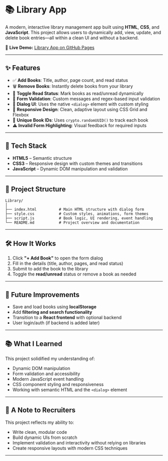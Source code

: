 # 📚 Library App

A modern, interactive library management app built using **HTML**, **CSS**, and **JavaScript**. This project allows users to dynamically add, view, update, and delete book entries—all within a clean UI and without a backend.

🚀 **Live Demo:** [Library App on GitHub Pages](https://notaarryan.github.io/Library/)

---

## ✨ Features

- ✅ **Add Books**: Title, author, page count, and read status
- 🗑️ **Remove Books**: Instantly delete books from your library
- 🔄 **Toggle Read Status**: Mark books as read/unread dynamically
- 🧠 **Form Validation**: Custom messages and regex-based input validation
- 💬 **Dialog UI**: Uses the native `<dialog>` element with custom styling
- 📱 **Responsive Design**: Clean, adaptive layout using CSS Grid and Flexbox
- 🔐 **Unique Book IDs**: Uses `crypto.randomUUID()` to track each book
- ⚠️ **Invalid Form Highlighting**: Visual feedback for required inputs

---

## 🧩 Tech Stack

- **HTML5** – Semantic structure
- **CSS3** – Responsive design with custom themes and transitions
- **JavaScript** – Dynamic DOM manipulation and validation

---

## 📂 Project Structure

```
Library/
│
├── index.html          # Main HTML structure with dialog form
├── style.css           # Custom styles, animations, form themes
├── script.js           # Book logic, UI rendering, event handling
└── README.md           # Project overview and documentation
```

---

## 🛠️ How It Works

1. Click **"+ Add Book"** to open the form dialog
2. Fill in the details (title, author, pages, and read status)
3. Submit to add the book to the library
4. Toggle the **read/unread** status or remove a book as needed

---

## 🔮 Future Improvements

- Save and load books using **localStorage**
- Add **filtering and search functionality**
- Transition to a **React frontend** with optional backend
- User login/auth (if backend is added later)

---

## 📚 What I Learned

This project solidified my understanding of:

- Dynamic DOM manipulation
- Form validation and accessibility
- Modern JavaScript event handling
- CSS component styling and responsiveness
- Working with semantic HTML and the `<dialog>` element

---

## 🙌 A Note to Recruiters

This project reflects my ability to:

- Write clean, modular code
- Build dynamic UIs from scratch
- Implement validation and interactivity without relying on libraries
- Create responsive layouts with modern CSS techniques

---

